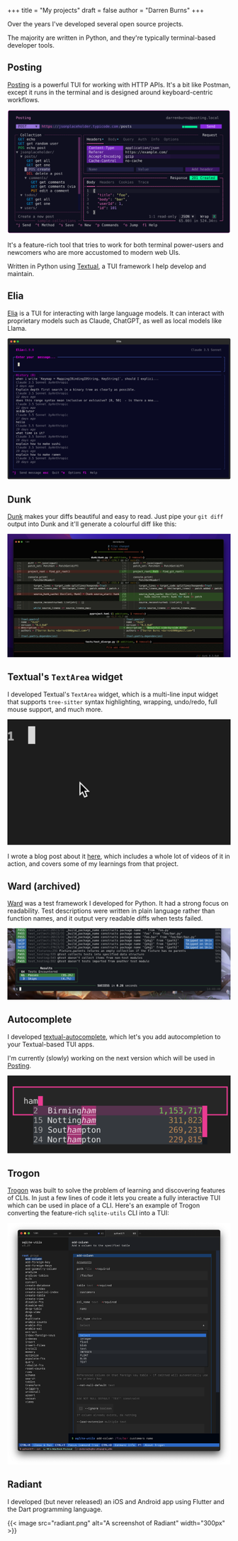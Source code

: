 +++
title = "My projects"
draft = false
author = "Darren Burns"
+++

Over the years I've developed several open source projects.

The majority are written in Python, and they're typically terminal-based developer tools.

## Posting

[Posting](https://posting.sh) is a powerful TUI for working with HTTP APIs.
It's a bit like Postman, except it runs in the terminal and is designed around keyboard-centric workflows.

![A screenshot of Posting](./home-image-ad-15aug24.svg)

It's a feature-rich tool that tries to work for both terminal power-users and newcomers who are more accustomed to modern web UIs.

Written in Python using [Textual](https://textual.textualize.io/), a TUI framework I help develop and maintain.

## Elia

[Elia](https://github.com/darrenburns/elia) is a TUI for interacting with large language models.
It can interact with proprietary models such as Claude, ChatGPT, as well as local models like Llama.

![A screenshot of Elia](./elia.svg)

## Dunk

[Dunk](https://github.com/darrenburns/dunk) makes your diffs beautiful and easy to read.
Just pipe your `git diff` output into Dunk and it'll generate a colourful diff like this:

![A screenshot of Dunk](./dunk.png)

## Textual's `TextArea` widget

I developed Textual's `TextArea` widget, which is a multi-line input widget that supports `tree-sitter` syntax highlighting, wrapping, undo/redo, full mouse support, and much more.

![A screenshot of Textual's TextArea widget](./text-area-json.gif)

I wrote a blog post about it [here](https://textual.textualize.io/blog/2023/09/18/things-i-learned-while-building-textuals-textarea/), which includes a whole lot of videos of it in action, and covers some of my learnings from that project.

## Ward (archived)

[Ward](https://github.com/darrenburns/ward) was a test framework I developed for Python.
It had a strong focus on readability.
Test descriptions were written in plain language rather than function names,
and it output very readable diffs when tests failed.

![A screenshot of Ward](./ward.png)

## Autocomplete

I developed [textual-autocomplete](https://github.com/darrenburns/textual-autocomplete), which let's you add autocompletion to your Textual-based TUI apps.

I'm currently (slowly) working on the next version which will be used in [Posting](https://posting.sh).

![A screenshot of ](./textual-autocomplete.png)

## Trogon

[Trogon](https://github.com/Textualize/trogon) was built to solve the problem of learning and discovering features of CLIs.
In just a few lines of code it lets you create a fully interactive TUI which can be used in place of a CLI.
Here's an example of Trogon converting the feature-rich `sqlite-utils` CLI into a TUI:

![A screenshot of Trogon](./trogon.png)

## Radiant

I developed (but never released) an iOS and Android app using Flutter and the Dart programming language.

{{< image src="radiant.png" alt="A screenshot of Radiant" width="300px" >}}

